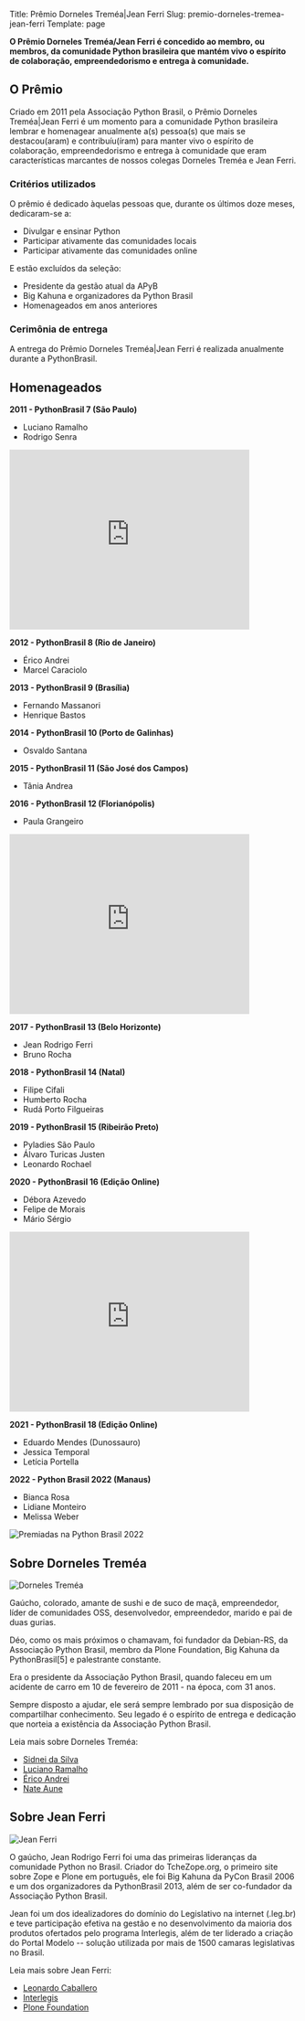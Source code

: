 Title: Prêmio Dorneles Treméa|Jean Ferri
Slug: premio-dorneles-tremea-jean-ferri
Template: page

**O Prêmio Dorneles Treméa/Jean Ferri é concedido ao membro, ou membros, da comunidade Python brasileira que mantém vivo o espírito de colaboração, empreendedorismo e entrega à comunidade.**

## O Prêmio

Criado em 2011 pela Associação Python Brasil, o Prêmio Dorneles Treméa|Jean Ferri é um momento para a comunidade Python brasileira lembrar e homenagear anualmente a(s) pessoa(s) que mais se destacou(aram) e contribuíu(íram) para manter vivo o espírito de colaboração, empreendedorismo e entrega à comunidade que eram características marcantes de nossos colegas Dorneles Treméa e Jean Ferri.

### Critérios utilizados

O prêmio é dedicado àquelas pessoas que, durante os últimos doze meses, dedicaram-se a:

- Divulgar e ensinar Python
- Participar ativamente das comunidades locais
- Participar ativamente das comunidades online

E estão excluídos da seleção:

- Presidente da gestão atual da APyB
- Big Kahuna e organizadores da Python Brasil
- Homenageados em anos anteriores

### Cerimônia de entrega
A entrega do Prêmio Dorneles Treméa|Jean Ferri é realizada anualmente durante a PythonBrasil.

## Homenageados

**2011 - PythonBrasil 7 (São Paulo)**

  * Luciano Ramalho
  * Rodrigo Senra

<iframe width="420" height="315" src="https://www.youtube.com/embed/bp7KuOTU9nE" frameborder="0" allowfullscreen></iframe>

**2012 - PythonBrasil 8 (Rio de Janeiro)**

  * Érico Andrei
  * Marcel Caraciolo

**2013 - PythonBrasil 9 (Brasília)**

  * Fernando Massanori
  * Henrique Bastos

**2014 - PythonBrasil 10 (Porto de Galinhas)**

  * Osvaldo Santana

**2015 - PythonBrasil 11 (São José dos Campos)**

  * Tânia Andrea

**2016 - PythonBrasil 12 (Florianópolis)**

  * Paula Grangeiro

<iframe width="420" height="315" src="https://www.youtube.com/embed/LToaF3_cgtk" frameborder="0" allowfullscreen></iframe>

**2017 - PythonBrasil 13 (Belo Horizonte)**

  * Jean Rodrigo Ferri
  * Bruno Rocha

**2018 - PythonBrasil 14 (Natal)**

  * Filipe Cifali
  * Humberto Rocha
  * Rudá Porto Filgueiras

**2019 - PythonBrasil 15 (Ribeirão Preto)**

  * Pyladies São Paulo
  * Álvaro Turicas Justen
  * Leonardo Rochael

**2020 - PythonBrasil 16 (Edição Online)**

  * Débora Azevedo
  * Felipe de Morais
  * Mário Sérgio

<iframe width="420" height="315" src="https://www.youtube.com/embed/Esk_E1FxbyY" frameborder="0" allowfullscreen></iframe>

**2021 - PythonBrasil 18 (Edição Online)**

  * Eduardo Mendes (Dunossauro)
  * Jessica Temporal
  * Letícia Portella

**2022 - Python Brasil 2022 (Manaus)**

  * Bianca Rosa
  * Lidiane Monteiro
  * Melissa Weber

![Premiadas na Python Brasil 2022]({filename}/images/premio/pybr2022.jpg)


## Sobre Dorneles Treméa

![Dorneles Treméa]({filename}/images/premio/dorneles.jpg)

Gaúcho, colorado, amante de sushi e de suco de maçã, empreendedor, líder de comunidades OSS, desenvolvedor, empreendedor, marido e  pai de duas gurias.

Déo, como os mais próximos o chamavam, foi fundador da Debian-RS, da Associação Python Brasil, membro da Plone Foundation, Big Kahuna da PythonBrasil[5] e palestrante constante.

Era o presidente da Associação Python Brasil, quando faleceu em um acidente de carro em 10 de fevereiro de 2011 - na época, com 31 anos.

Sempre disposto a ajudar, ele será sempre lembrado por sua disposição de compartilhar conhecimento. Seu legado é o espírito de entrega e dedicação que norteia a existência da Associação Python Brasil.

Leia mais sobre Dorneles Treméa:

* [Sidnei da Silva](https://web.archive.org/web/20210304213036/https://blog.sidneidasilva.com/2011/02/14/unfinished-life-of-a-sushi-lover/)
* [Luciano Ramalho](https://web.archive.org/web/20190415205350/http://blog.ramgarlic.com/2011/06/dorneles-tremea-o-grande-deo.html)
* [Érico Andrei](https://web.archive.org/web/20110621065341/http://www.erico.com.br/blog/2011/06/18/no-sleep-for-you)
* [Nate Aune](https://www.flickr.com/photos/natea/sets/72157625894791457/)

## Sobre Jean Ferri

![Jean Ferri]({filename}/images/premio/jean.png)

O gaúcho, Jean Rodrigo Ferri foi uma das primeiras lideranças da comunidade Python no Brasil. Criador do TcheZope.org, o primeiro site sobre Zope e Plone em português, ele foi Big Kahuna da PyCon Brasil 2006 e um dos organizadores da PythonBrasil 2013, além de ser co-fundador da Associação Python Brasil.

Jean foi um dos idealizadores do domínio do Legislativo na internet (.leg.br) e teve participação efetiva na gestão e no desenvolvimento da maioria dos produtos ofertados pelo programa Interlegis, além de ter liderado a criação do Portal Modelo -- solução utilizada por mais de 1500 camaras legislativas no Brasil.

Leia mais sobre Jean Ferri:

* [Leonardo Caballero](https://community.plone.org/t/see-you-later-jean-ferri/4465)
* [Interlegis](https://www.interlegis.leg.br/comunicacao/noticias/2020/premio-da-comunidade-phyton-brasil-recebera-nome-de-ex-servidor-do-senado-federal)
* [Plone Foundation](https://plone.org/news/2017/in-memoriam-jean-ferri)
